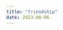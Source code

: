 ```yaml
---
title: "friendship"
date: 2023-06-06
---
```


<!--
* Much of meaning in life comes from a connection to others
  * Connection to broader purpose
* Friendship is a form of deep connection, for one can be lonely in a crowd
* Friendships are like plants
* Though friendships are not transactional
  * Different people bring out different versions of oneself
  * Want to be around those that bring out versions of myself that I like
  * Those that inspire, have passion, and are conducive to realizing self-growth
  * Some friends bring out the "old me", which can have mixed feelings
    * Old is stagnant and flawed/problematic
    * But you can also grow and evolve with these friends, yielding a deeper connection
    * 
-->
